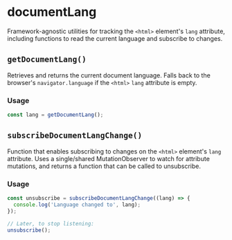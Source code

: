 # documentLang

Framework-agnostic utilities for tracking the `<html>` element's `lang`
attribute, including functions to read the current language and subscribe to
changes.

## `getDocumentLang()`

Retrieves and returns the current document language. Falls back to the browser's
`navigator.language` if the `<html>` `lang` attribute is empty.

### Usage

```js
const lang = getDocumentLang();
```

## `subscribeDocumentLangChange()`

Function that enables subscribing to changes on the `<html>` element's `lang`
attribute. Uses a single/shared MutationObserver to watch for attribute
mutations, and returns a function that can be called to unsubscribe.

### Usage

```js
const unsubscribe = subscribeDocumentLangChange((lang) => {
  console.log('Language changed to', lang);
});

// Later, to stop listening:
unsubscribe();
```
